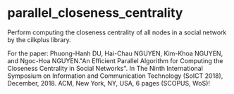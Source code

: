 # parallel_closeness_centrality
Perform computing the closeness centrality of all nodes in a social network by the cilkplus library.

For the paper: Phuong-Hanh DU, Hai-Chau NGUYEN, Kim-Khoa NGUYEN, and Ngoc-Hoa NGUYEN."An Efficient Parallel Algorithm for Computing the Closeness Centrality in Social Networks". In The Ninth International Symposium on Information and Communication Technology (SoICT 2018), December, 2018. ACM, New York, NY, USA, 6 pages (SCOPUS, WoS)!

